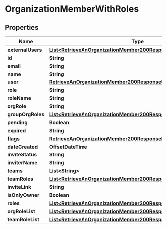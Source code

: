

# OrganizationMemberWithRoles


## Properties

| Name | Type | Description | Notes |
|------------ | ------------- | ------------- | -------------|
|**externalUsers** | [**List&lt;RetrieveAnOrganizationMember200ResponseExternalUsersInner&gt;**](RetrieveAnOrganizationMember200ResponseExternalUsersInner.md) |  |  [optional] |
|**id** | **String** |  |  |
|**email** | **String** |  |  |
|**name** | **String** |  |  |
|**user** | [**RetrieveAnOrganizationMember200ResponseUser**](RetrieveAnOrganizationMember200ResponseUser.md) |  |  |
|**role** | **String** |  |  |
|**roleName** | **String** |  |  |
|**orgRole** | **String** |  |  |
|**groupOrgRoles** | [**List&lt;RetrieveAnOrganizationMember200ResponseGroupOrgRolesInner&gt;**](RetrieveAnOrganizationMember200ResponseGroupOrgRolesInner.md) |  |  |
|**pending** | **Boolean** |  |  |
|**expired** | **String** |  |  |
|**flags** | [**RetrieveAnOrganizationMember200ResponseFlags**](RetrieveAnOrganizationMember200ResponseFlags.md) |  |  |
|**dateCreated** | **OffsetDateTime** |  |  |
|**inviteStatus** | **String** |  |  |
|**inviterName** | **String** |  |  |
|**teams** | **List&lt;String&gt;** |  |  |
|**teamRoles** | [**List&lt;RetrieveAnOrganizationMember200ResponseTeamRolesInner&gt;**](RetrieveAnOrganizationMember200ResponseTeamRolesInner.md) |  |  |
|**inviteLink** | **String** |  |  |
|**isOnlyOwner** | **Boolean** |  |  |
|**roles** | [**List&lt;RetrieveAnOrganizationMember200ResponseGroupOrgRolesInner&gt;**](RetrieveAnOrganizationMember200ResponseGroupOrgRolesInner.md) |  |  |
|**orgRoleList** | [**List&lt;RetrieveAnOrganizationMember200ResponseGroupOrgRolesInner&gt;**](RetrieveAnOrganizationMember200ResponseGroupOrgRolesInner.md) |  |  |
|**teamRoleList** | [**List&lt;RetrieveAnOrganizationMember200ResponseGroupOrgRolesInner&gt;**](RetrieveAnOrganizationMember200ResponseGroupOrgRolesInner.md) |  |  |



